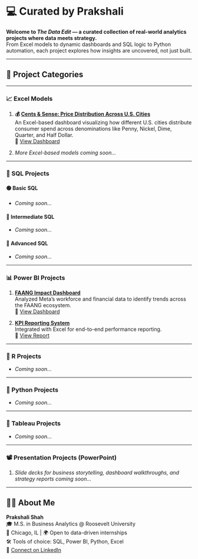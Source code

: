 # 💻 Curated by Prakshali

**Welcome to *The Data Edit* — a curated collection of real-world analytics projects where data meets strategy.**  
From Excel models to dynamic dashboards and SQL logic to Python automation, each project explores how insights are uncovered, not just built.

---

## 📁 Project Categories

---

### 📈 Excel Models

1. **💰 [Cents & Sense: Price Distribution Across U.S. Cities](https://github.com/prakshalishah/cents-and-sense-dashboard)**  
   An Excel-based dashboard visualizing how different U.S. cities distribute consumer spend across denominations like Penny, Nickel, Dime, Quarter, and Half Dollar.    
   🔗 [View Dashboard](https://github.com/prakshalishah/cents-and-sense-dashboard/blob/main/CentsAndSense_Dashboard.xlsx)

2. *More Excel-based models coming soon...*

---

### 🚀 SQL Projects

#### 🟢 Basic SQL
- *Coming soon...*

#### 🔵 Intermediate SQL
- *Coming soon...*

#### 🔴 Advanced SQL
- *Coming soon...*

---

### 📊 Power BI Projects

1. **[FAANG Impact Dashboard](https://github.com/yourusername/faang-impact-dashboard)**  
   Analyzed Meta’s workforce and financial data to identify trends across the FAANG ecosystem.  
   🔗 [View Dashboard](#)

2. **[KPI Reporting System](https://github.com/yourusername/kpi-reporting-system)**  
   Integrated with Excel for end-to-end performance reporting.  
   🔗 [View Report](#)

---

### 🔬 R Projects

- *Coming soon...*

---

### 🐍 Python Projects

- *Coming soon...*

---

### 🎨 Tableau Projects

- *Coming soon...*

---

### 📽️ Presentation Projects (PowerPoint)

1. *Slide decks for business storytelling, dashboard walkthroughs, and strategy reports coming soon...*

---

## 👩‍💻 About Me

**Prakshali Shah**  
🎓 M.S. in Business Analytics @ Roosevelt University  
📍 Chicago, IL | 🌍 Open to data-driven internships  
🛠️ Tools of choice: SQL, Power BI, Python, Excel  
🔗 [Connect on LinkedIn](https://linkedin.com/in/prakshalishah)
